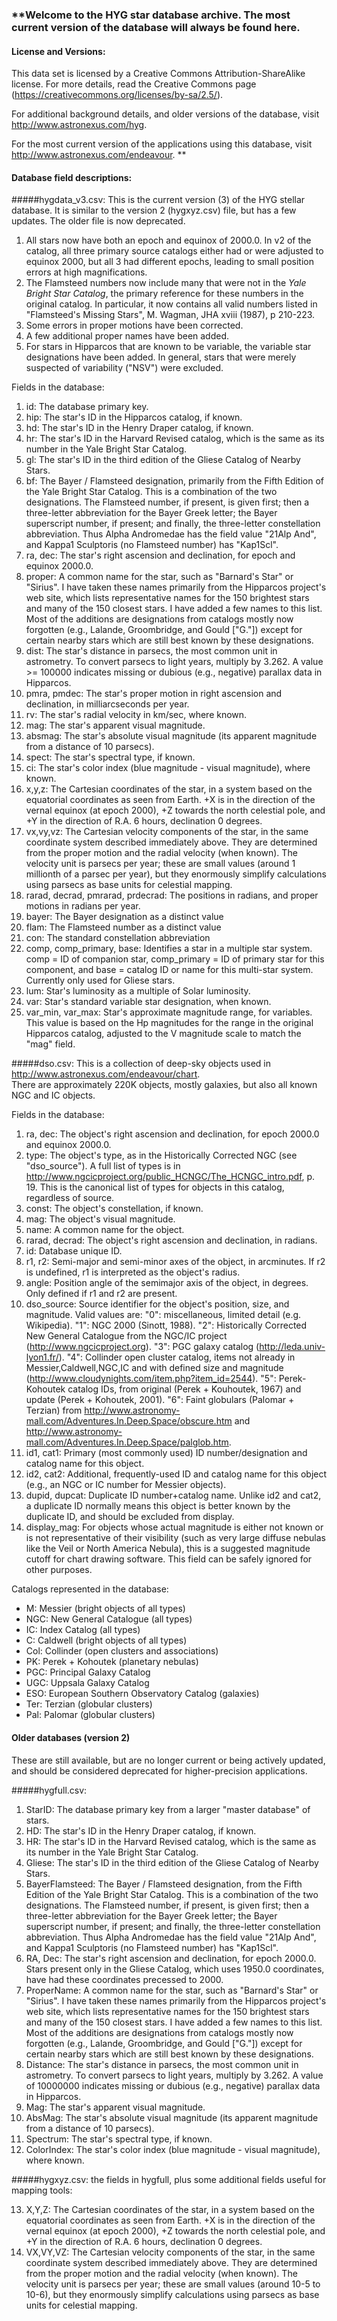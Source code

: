 ### **Welcome to the HYG star database archive.  The most current version of the database will always be found here. 

#### License and Versions:

This data set is licensed by a Creative Commons Attribution-ShareAlike license. For more details, read the Creative Commons page (https://creativecommons.org/licenses/by-sa/2.5/).
 
For additional background details, and older versions of the database, visit  http://www.astronexus.com/hyg.

For the most current version of the applications using this database, visit http://www.astronexus.com/endeavour. **

#### Database field descriptions:


#####hygdata_v3.csv:  This is the current version (3) of the HYG stellar database.  It is similar to the version 2 (hygxyz.csv) file, but has a few updates.  The older file is now deprecated.

1. All stars now have both an epoch and equinox of 2000.0.  In v2 of the catalog, all three primary source catalogs either had or were adjusted to equinox 2000, but all 3 had different epochs, leading to small position errors at high magnifications.
2. The Flamsteed numbers now include many that were not in the _Yale Bright Star Catalog_, the
primary reference for these numbers in the original catalog.  In particular, it now contains all valid numbers listed in "Flamsteed's Missing Stars", M. Wagman, JHA xviii (1987), p 210-223.
3. Some errors in proper motions have been corrected.
4. A few additional proper names have been added.
5. For stars in Hipparcos that are known to be variable, the variable star designations have been added.  In general,
stars that were merely suspected of variability ("NSV") were excluded.



Fields in the database:

1. id: The database primary key.
2. hip: The star's ID in the Hipparcos catalog, if known.
3. hd: The star's ID in the Henry Draper catalog, if known.
4. hr: The star's ID in the Harvard Revised catalog, which is the same as its number in the Yale Bright Star Catalog.
5. gl: The star's ID in the third edition of the Gliese Catalog of Nearby Stars.
6. bf: The Bayer / Flamsteed designation, primarily from the Fifth Edition of the Yale Bright Star Catalog. This is a combination of the two designations. The Flamsteed number, if present, is given first; then a three-letter abbreviation for the Bayer Greek letter; the Bayer superscript number, if present; and finally, the three-letter constellation abbreviation. Thus Alpha Andromedae has the field value "21Alp And", and Kappa1 Sculptoris (no Flamsteed number) has "Kap1Scl".
7. ra, dec: The star's right ascension and declination, for epoch and equinox 2000.0. 
8. proper: A common name for the star, such as "Barnard's Star" or "Sirius". I have taken these names primarily from the Hipparcos project's web site, which lists representative names for the 150 brightest stars and many of the 150 closest stars. I have added a few names to this list. Most of the additions are designations from catalogs mostly now forgotten (e.g., Lalande, Groombridge, and Gould ["G."]) except for certain nearby stars which are still best known by these designations.
9. dist: The star's distance in parsecs, the most common unit in astrometry. To convert parsecs to light years, multiply by 3.262. A value >= 100000 indicates missing or dubious (e.g., negative) parallax data in Hipparcos.
10. pmra, pmdec:  The star's proper motion in right ascension and declination, in milliarcseconds per year.  
11. rv:  The star's radial velocity in km/sec, where known.
12. mag: The star's apparent visual magnitude.
13. absmag: The star's absolute visual magnitude (its apparent magnitude from a distance of 10 parsecs).
14. spect: The star's spectral type, if known.
15. ci: The star's color index (blue magnitude - visual magnitude), where known.
16. x,y,z: The Cartesian coordinates of the star, in a system based on the equatorial coordinates as seen from Earth. +X is in the direction of the vernal equinox (at epoch 2000), +Z towards the north celestial pole, and +Y in the direction of R.A. 6 hours, declination 0 degrees.
17. vx,vy,vz: The Cartesian velocity components of the star, in the same coordinate system described immediately above. They are determined from the proper motion and the radial velocity (when known). The velocity unit is parsecs per year; these are small values (around 1 millionth of a parsec per year), but they enormously simplify calculations using parsecs as base units for celestial mapping.
18. rarad, decrad, pmrarad, prdecrad:  The positions in radians, and proper motions in radians per year.
19. bayer:  The Bayer designation as a distinct value
20. flam:  The Flamsteed number as a distinct value
21. con:  The standard constellation abbreviation
22. comp, comp\_primary, base:  Identifies a star in a multiple star system.  comp = ID of companion star, comp\_primary = ID of primary star for this component, and base = catalog ID or name for this multi-star system.  Currently only used for Gliese stars.
23. lum:  Star's luminosity as a multiple of Solar luminosity.
24. var:  Star's standard variable star designation, when known.
25. var\_min, var\_max:  Star's approximate magnitude range, for variables.  This value is based on the Hp magnitudes for the range in the original Hipparcos catalog, adjusted to the V magnitude scale to match the "mag" field.

#####dso.csv:  This is a collection of deep-sky objects used in http://www.astronexus.com/endeavour/chart.  
There are approximately 220K objects, mostly galaxies, but also all known NGC and IC objects.


Fields in the database:

1. ra, dec: The object's right ascension and declination, for epoch 2000.0 and equinox 2000.0. 
2. type:  The object's type, as in the Historically Corrected NGC (see "dso\_source").  A full list of types is in
http://www.ngcicproject.org/public_HCNGC/The_HCNGC_intro.pdf, p. 19.  This is the canonical list of types for objects
in this catalog, regardless of source.
3. const: The object's constellation, if known.
4. mag:  The object's visual magnitude.
5. name:  A common name for the object.
6. rarad, decrad:  The object's right ascension and declination, in radians.
7. id: Database unique ID.
8. r1, r2:  Semi-major and semi-minor axes of the object, in arcminutes.  If r2 is undefined, r1 is interpreted as the object's radius.
9. angle: Position angle of the semimajor axis of the object, in degrees.  Only defined if r1 and r2 are present.
10.  dso\_source:  Source identifier for the object's position, size, and magnitude.  Valid values are:  "0": miscellaneous, limited detail (e.g. Wikipedia).  "1": NGC 2000 (Sinott, 1988). "2": Historically Corrected New General Catalogue from the NGC/IC project (http://www.ngcicproject.org).  "3": PGC galaxy catalog (http://leda.univ-lyon1.fr/).  "4": Collinder open cluster catalog, items not already in Messier,Caldwell,NGC,IC and with defined size and magnitude (http://www.cloudynights.com/item.php?item_id=2544).  "5": Perek-Kohoutek catalog IDs, from original (Perek + Kouhoutek, 1967) and update (Perek + Kohoutek, 2001). "6":  Faint globulars (Palomar + Terzian) from http://www.astronomy-mall.com/Adventures.In.Deep.Space/obscure.htm and http://www.astronomy-mall.com/Adventures.In.Deep.Space/palglob.htm.
11. id1, cat1:  Primary (most commonly used) ID number/designation and catalog name for this object.
12. id2, cat2:  Additional, frequently-used ID and catalog name for this object (e.g., an NGC or IC number for Messier objects).
13. dupid, dupcat:  Duplicate ID number+catalog name. Unlike id2 and cat2, a duplicate ID normally means this object is better known by the duplicate ID, and should be excluded from display.
14. display_mag:  For objects whose actual magnitude is either not known or is not representative of their visibility (such as very large diffuse nebulas like the Veil or North America Nebula), this is a suggested magnitude cutoff for chart drawing software.  This field can be safely ignored for other purposes.

Catalogs represented in the database:
* M: Messier (bright objects of all types)
* NGC:  New General Catalogue (all types)
* IC: Index Catalog (all types)
* C: Caldwell (bright objects of all types)
* Col:  Collinder (open clusters and associations)
* PK:  Perek + Kohoutek (planetary nebulas)
* PGC:  Principal Galaxy Catalog  
* UGC:  Uppsala Galaxy Catalog 
* ESO:  European Southern Observatory Catalog (galaxies)
* Ter:  Terzian (globular clusters)
* Pal:  Palomar (globular clusters)

#### Older databases (version 2)

These are still available, but are no longer current or being actively updated, and should be considered deprecated for higher-precision applications.

#####hygfull.csv:

1. StarID: The database primary key from a larger "master database" of stars.
2. HD: The star's ID in the Henry Draper catalog, if known.
3. HR: The star's ID in the Harvard Revised catalog, which is the same as its number in the Yale Bright Star Catalog.
4. Gliese: The star's ID in the third edition of the Gliese Catalog of Nearby Stars.
5. BayerFlamsteed: The Bayer / Flamsteed designation, from the Fifth Edition of the Yale Bright Star Catalog. This is a combination of the two designations. The Flamsteed number, if present, is given first; then a three-letter abbreviation for the Bayer Greek letter; the Bayer superscript number, if present; and finally, the three-letter constellation abbreviation. Thus Alpha Andromedae has the field value "21Alp And", and Kappa1 Sculptoris (no Flamsteed number) has "Kap1Scl".
6. RA, Dec: The star's right ascension and declination, for epoch 2000.0. Stars present only in the Gliese Catalog, which uses 1950.0 coordinates, have had these coordinates precessed to 2000.
7. ProperName: A common name for the star, such as "Barnard's Star" or "Sirius". I have taken these names primarily from the Hipparcos project's web site, which lists representative names for the 150 brightest stars and many of the 150 closest stars. I have added a few names to this list. Most of the additions are designations from catalogs mostly now forgotten (e.g., Lalande, Groombridge, and Gould ["G."]) except for certain nearby stars which are still best known by these designations.
8. Distance: The star's distance in parsecs, the most common unit in astrometry. To convert parsecs to light years, multiply by 3.262. A value of 10000000 indicates missing or dubious (e.g., negative) parallax data in Hipparcos.
9. Mag: The star's apparent visual magnitude.
10. AbsMag: The star's absolute visual magnitude (its apparent magnitude from a distance of 10 parsecs).
11. Spectrum: The star's spectral type, if known.
12. ColorIndex: The star's color index (blue magnitude - visual magnitude), where known.
                                                       
#####hygxyz.csv: the fields in hygfull, plus some additional fields useful for mapping tools:

13. X,Y,Z: The Cartesian coordinates of the star, in a system based on the equatorial coordinates as seen from Earth. +X is in the direction of the vernal equinox (at epoch 2000), +Z towards the north celestial pole, and +Y in the direction of R.A. 6 hours, declination 0 degrees.
14. VX,VY,VZ: The Cartesian velocity components of the star, in the same coordinate system described immediately above. They are determined from the proper motion and the radial velocity (when known). The velocity unit is parsecs per year; these are small values (around 10-5 to 10-6), but they enormously simplify calculations using parsecs as base units for celestial mapping.
